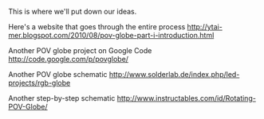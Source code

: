 This is where we'll put down our ideas.

Here's a website that goes through the entire process
http://ytai-mer.blogspot.com/2010/08/pov-globe-part-i-introduction.html

Another POV globe project on Google Code
http://code.google.com/p/povglobe/

Another POV globe schematic
http://www.solderlab.de/index.php/led-projects/rgb-globe

Another step-by-step schematic
http://www.instructables.com/id/Rotating-POV-Globe/